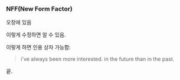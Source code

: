 ### **NFF(New Form Factor)**

오창에 있음

이렇게 수정하면 알 수 있음.

이렇게 하면 인용 상자 가능함:

> i've always been more interested.
> in the future than in the past.

끝.
